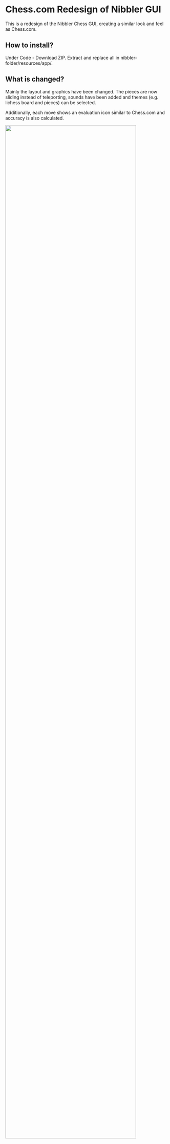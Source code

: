 # Chess.com Redesign of Nibbler GUI
This is a redesign of the Nibbler Chess GUI, creating a similar look and feel as Chess.com. 

## How to install?

Under Code - Download ZIP. Extract and replace all in nibbler-folder/resources/app/.

## What is changed?

Mainly the layout and graphics have been changed. The pieces are now sliding instead of teleporting, sounds have been added and themes (e.g. lichess board and pieces) can be selected.

Additionally, each move shows an evaluation icon similar to Chess.com and accuracy is also calculated.

<img src="https://user-images.githubusercontent.com/23149790/225486035-ae4784a4-886b-4b51-b149-e2a93ab830be.png" width=90% height=90%>

## How is win percentage and accuracy calculated?

Both calculations are directly taken from lichess: https://lichess.org/page/accuracy.

## How does this differ to Chess.com's evaluation?

The win percentage is the exact same, where only the engine and depth create differences. 

To calculate if a blunder or better moves occured, Chess.com's table providing the win percentage difference for each classification is used: https://support.chess.com/article/2965-how-are-moves-classified-what-is-a-blunder-or-brilliant-and-etc.

However, it is also stated that they are not using as strict of a model anymore (e.g. less blunders for lower rated players) and therefore the number of blunders can be different. From comparing some games, it is practically the same, but with more blunders.

## How does accuracy differ to Chess.com's calculation?

Since lichess' calculation is very strict, you will see quite high accuracies displayed. Chess.com is using a newer model that takes some context into account and is also aiming for a general evaluation that tells you if you played good or not, which means it is generally lower than the strict model. More about it: https://support.chess.com/article/1135-what-is-accuracy-in-analysis-how-is-it-measured.

## Credits

Credit to https://github.com/Aldruun for creating chess move sounds.

Chess pieces are taken from: https://github.com/lichess-org/lila/tree/master/public.
